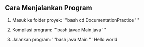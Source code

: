 ## Cara Menjalankan Program

1.  Masuk ke folder proyek:
    '''bash
    cd DocumentationPractice
    '''

2.  Kompilasi program:
    '''bash
    javac Main.java
    '''

3.  Jalankan program:
    '''bash
    java Main
    '''
Hello world